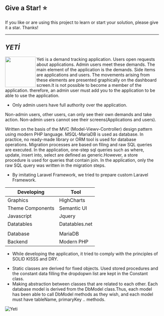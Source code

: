 ## Give a Star! :star:
If you like or are using this project to learn or start your solution, please give it a star. Thanks!
<hr>

## <i>YETİ</i>
<img align="left" width="100" height="100" src="https://raw.githubusercontent.com/NisanurBulut/Yeti/master/public/images/yeti.jpg"><p>Yeti is a demand tracking application. Users open requests about applications. Admin users meet these demands. The main element of the application is the demands. Side items are applications and users. The movements arising from these elements are presented graphically on the dashboard screen.It is not possible to become a member of the application. therefore, an admin user must add you to the application to be able to use the application.</p>

* Only admin users have full authority over the application.

Non-admin users, other users, can only see their own demands and take action. Non-admin users cannot see their screens(Applications and users).

Written on the basis of the MVC (Model-Viewv-Controller) design pattern using modern PHP language. MSQL-MariaDB is used as database. In practice, no ready-made library or ORM tool is used for database operations. Migration processes are based on filing and raw SQL queries are executed. In the application, one-step sql queries such as where, update, insert into, select are defined as generic.However, a store procedure is used for queries that contain join. In the application, only the raw SQL query was written in the migration steps.

* By imitating Laravel Framework, we tried to prepare custom Laravel Framework.

| Developing       | Tool           |
|------------------|----------------|
| Graphics         | HighCharts     |
| Theme Components | Semantic UI    |
| Javascript       | Jquery         |
| Datatables       | Datatables.net |
|                  |                |
| Database         | MariaDB        |
| Backend          | Modern PHP     |

* While developing the application, it tried to comply with the principles of SOLID KISSS and DRY.
- Static classes are derived for fixed objects.
  Used stored procedures  and the constant data filling the dropdopwn list are kept in the Constant class.
- Making abstraction between classes that are related to each other.
  Each database model is derived from the DbModel class.Thus, each model has been able to call DbModel methods as they wish, and each model must have tableName, primaryKey .. methods.

![Yeti](https://github.com/NisanurBulut/Yeti/blob/master/Trailers/Trailer_Yeti.gif)